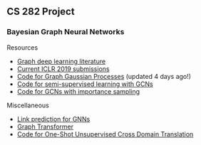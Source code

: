 ## CS 282 Project 
### Bayesian Graph Neural Networks
Resources
* [Graph deep learning literature](https://github.com/naganandy/graph-based-deep-learning-literature/tree/master/conference-journal-articles)
* [Current ICLR 2019 submissions](https://github.com/naganandy/graph-based-deep-learning-literature/tree/master/miscellaneous)
* [Code for Graph Gaussian Processes](https://github.com/yincheng/GGP) (updated 4 days ago!)
* [Code for semi-supervised learning with GCNs](https://github.com/tkipf/pygcn)
* [Code for GCNs with importance sampling](https://github.com/matenure/FastGCN)

Miscellaneous
* [Link prediction for GNNs](https://github.com/muhanzhang/SEAL)
* [Graph Transformer](https://openreview.net/forum?id=HJei-2RcK7)
* [Code for One-Shot Unsupervised Cross Domain Translation](https://github.com/sagiebenaim/OneShotTranslation)
